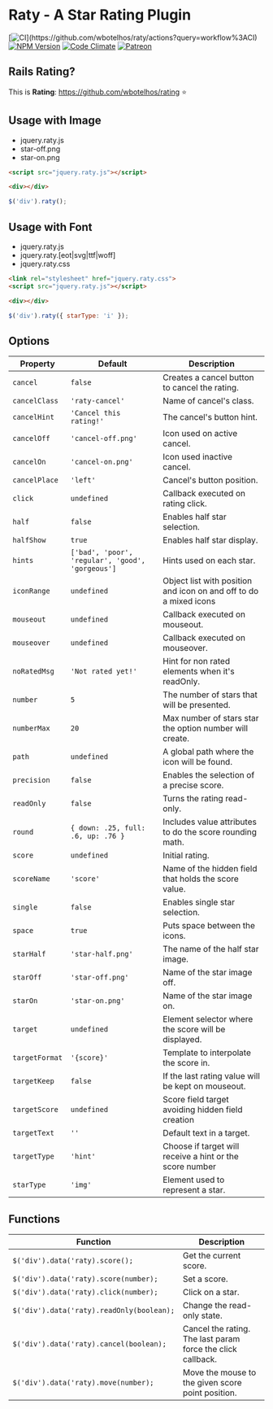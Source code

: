 # Raty - A Star Rating Plugin

[![CI](https://github.com/wbotelhos/raty/workflows/CI/badge.svg?)](https://github.com/wbotelhos/raty/actions?query=workflow%3ACI)
[![NPM Version](https://badge.fury.io/js/raty-js.svg)](https://badge.fury.io/js/raty-js)
[![Code Climate](https://codeclimate.com/github/wbotelhos/raty.png)](https://codeclimate.com/github/wbotelhos/raty)
[![Patreon](https://img.shields.io/badge/donate-%3C3-brightgreen.svg)](https://www.patreon.com/wbotelhos)

## Rails Rating?

This is **Rating**: https://github.com/wbotelhos/rating :star:

## Usage with Image

- jquery.raty.js
- star-off.png
- star-on.png

```html
<script src="jquery.raty.js"></script>

<div></div>
```

```js
$('div').raty();
```

## Usage with Font

- jquery.raty.js
- jquery.raty.[eot|svg|ttf|woff]
- jquery.raty.css

```html
<link rel="stylesheet" href="jquery.raty.css">
<script src="jquery.raty.js"></script>

<div></div>
```

```js
$('div').raty({ starType: 'i' });
```

## Options

| Property     | Default                                        |Description                                                      |
|--------------|------------------------------------------------|-----------------------------------------------------------------|
|`cancel`      |`false`                                         |Creates a cancel button to cancel the rating.                    |                     
|`cancelClass` |`'raty-cancel'`                                 |Name of cancel's class.                                          |
|`cancelHint`  |`'Cancel this rating!'`                         |The cancel's button hint.                                        |
|`cancelOff`   |`'cancel-off.png'`                              |Icon used on active cancel.                                      |   
|`cancelOn`    |`'cancel-on.png'`                               |Icon used inactive cancel.                                       |  
|`cancelPlace` |`'left'`                                        |Cancel's button position.                                        |
|`click`       |`undefined`                                     |Callback executed on rating click.                               |          
|`half`        |`false`                                         |Enables half star selection.                                     |    
|`halfShow`    |`true`                                          |Enables half star display.                                       |  
|`hints`       |`['bad', 'poor', 'regular', 'good', 'gorgeous']`|Hints used on each star.                                         |
|`iconRange`   |`undefined`                                     |Object list with position and icon on and off to do a mixed icons|
|`mouseout`    |`undefined`                                     |Callback executed on mouseout.                                   |
|`mouseover`   |`undefined`                                     |Callback executed on mouseover.                                  |
|`noRatedMsg`  |`'Not rated yet!'`                              |Hint for non rated elements when it's readOnly.                  |
|`number`      |`5`                                             |The number of stars that will be presented.                      |
|`numberMax`   |`20`                                            |Max number of stars star the option number will create.          |
|`path`        |`undefined`                                     |A global path where the icon will be found.                      |
|`precision`   |`false`                                         |Enables the selection of a precise score.                        |
|`readOnly`    |`false`                                         |Turns the rating read-only.                                      |
|`round`       |`{ down: .25, full: .6, up: .76 }`              |Includes value attributes to do the score rounding math.         |
|`score`       |`undefined`                                     |Initial rating.                                                  |
|`scoreName`   |`'score'`                                       |Name of the hidden field that holds the score value.             |
|`single`      |`false`                                         |Enables single star selection.                                   |
|`space`       |`true`                                          |Puts space between the icons.                                    |
|`starHalf`    |`'star-half.png'`                               |The name of the half star image.                                 |
|`starOff`     |`'star-off.png'`                                |Name of the star image off.                                      |
|`starOn`      |`'star-on.png'`                                 |Name of the star image on.                                       |
|`target`      |`undefined`                                     |Element selector where the score will be displayed.              |
|`targetFormat`|`'{score}'`                                     |Template to interpolate the score in.                            |
|`targetKeep`  |`false`                                         |If the last rating value will be kept on mouseout.               |
|`targetScore` |`undefined`                                     |Score field target avoiding hidden field creation                |
|`targetText`  |`''`                                            |Default text in a target.                                        |
|`targetType`  |`'hint'`                                        |Choose if target will receive a hint or the score number         |
|`starType`    |`'img'`                                         |Element used to represent a star.                                |

## Functions

| Function                                | Description                                               |
|-----------------------------------------|-----------------------------------------------------------|
|`$('div').data('raty).score();`          |Get the current score.                                     |
|`$('div').data('raty).score(number);`    |Set a score.                                               |
|`$('div').data('raty).click(number);`    |Click on a star.                                           |
|`$('div').data('raty).readOnly(boolean);`|Change the read-only state.                                |
|`$('div').data('raty).cancel(boolean);`  |Cancel the rating. The last param force the click callback.|
|`$('div').data('raty).move(number);`     |Move the mouse to the given score point position.          |
